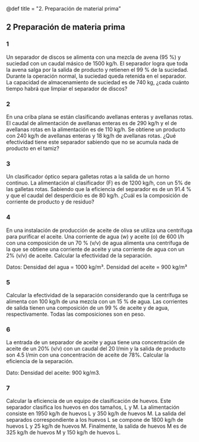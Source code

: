 @def title = "2. Preparación de material prima"

## 2 Preparación de materia prima

### 1

Un separador de discos se alimenta con una mezcla de avena (95 %) y suciedad con un caudal másico de 1500 kg/h. El separador logra que toda la avena salga por la salida de producto y retienen el 99 % de la suciedad. Durante la operación normal, la suciedad queda retenida en el separador. La capacidad de almacenamiento de suciedad es de 740 kg, ¿cada cuánto tiempo habrá que limpiar el separador de discos?

### 2

En una criba plana se están clasificando avellanas enteras y avellanas rotas. El caudal de alimentación de avellanas enteras es de 290 kg/h y el de avellanas rotas en la alimentación es de 110 kg/h. Se obtiene un producto con 240 kg/h de avellanas enteras y 18 kg/h de avellanas rotas. ¿Qué efectividad tiene este separador sabiendo que no se acumula nada de producto en el tamiz?

### 3

Un clasificador óptico separa galletas rotas a la salida de un horno continuo. La alimentación al clasificador (F) es de 1200 kg/h, con un 5% de las galletas rotas. Sabiendo que la eficiencia del separador es de un 91.4 % y que el caudal del desperdicio es de 80 kg/h. ¿Cuál es la composición de corriente de producto y de residuo?

### 4

En una instalación de producción de aceite de oliva se utiliza una centrífuga para purificar el aceite. Una corriente de agua (w) y aceite (o) de 600 l/h con una composición de un 70 % (v/v) de agua alimenta una centrífuga de la que se obtiene una corriente de aceite y una corriente de agua con un 2% (v/v) de aceite. Calcular la efectividad de la separación.
    
Datos: Densidad del agua = 1000 kg/m³. Densidad del aceite = 900 kg/m³

### 5

Calcular la efectividad de la separación considerando que la centrífuga se alimenta con 100 kg/h de una mezcla con un 15 % de agua. Las corrientes de salida tienen una composición de un 99 % de aceite y de agua, respectivamente. Todas las composiciones son en peso.

### 6

La entrada de un separador de aceite y agua tiene una concentración de aceite de un 20% (v/v) con un caudal del 20 l/min y la salida de producto son 4.5 l/min con una concentración de aceite de 78%. Calcular la eficiencia de la separación.

Dato: Densidad del aceite: 900 kg/m3.

### 7

Calcular la eficiencia de un equipo de clasificación de huevos. Este separador clasifica los huevos en dos tamaños, L y M. La alimentación consiste en 1950 kg/h de huevos L y 350 kg/h de huevos M. La salida del separados correspondiente a los huevos L se compone de 1800 kg/h de huevos L y 25 kg/h de huevos M. Finalmente, la salida de huevos M es de 325 kg/h de huevos M y 150 kg/h de huevos L.

